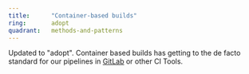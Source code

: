 ```yaml
---
title:      "Container-based builds"
ring:       adopt
quadrant:   methods-and-patterns
---
```


Updated to "adopt". Container based builds has getting to the de facto standard for our pipelines in [GitLab](/tools/gitlab/) or other CI Tools.
